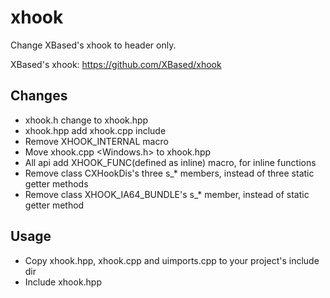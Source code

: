 # xhook
Change XBased's xhook to header only.

XBased's xhook: https://github.com/XBased/xhook

Changes
--------

* xhook.h change to xhook.hpp
* xhook.hpp add xhook.cpp include
* Remove XHOOK_INTERNAL macro
* Move xhook.cpp <Windows.h> to xhook.hpp
* All api add XHOOK_FUNC(defined as inline) macro, for inline functions
* Remove class CXHookDis's three s_* members, instead of three static getter methods
* Remove class XHOOK_IA64_BUNDLE's s_* member, instead of static getter method

Usage
--------

* Copy xhook.hpp, xhook.cpp and uimports.cpp to your project's include dir
* Include xhook.hpp
